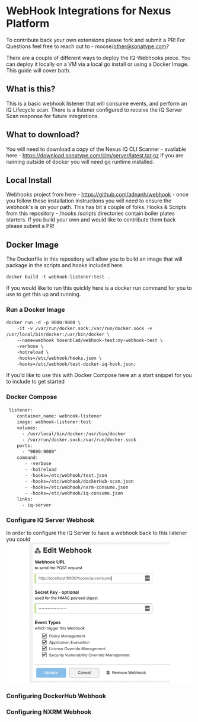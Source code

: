 # WebHook Integrations for Nexus Platform

To contribute back your own extensions please fork and submit a PR! For Questions feel free to reach out to - moose/other@sonatype.com?

There are a couple of different ways to deploy the IQ-Webhooks piece.  You can deploy it locally on a VM via a local go install or using a Docker Image.  This guide will cover both.  

## What is this?

This is a basic webhook listener that will consume events, and perform an IQ Lifecycle scan.  There is a listener configured to receive the IQ Server Scan response for future integrations. 

## What to download? 

You will need to download a copy of the Nexus IQ CLI Scanner - available here - https://download.sonatype.com/clm/server/latest.tar.gz
If you are running outside of docker you will need go runtime installed.

## Local Install

Webhooks project from here - https://github.com/adnanh/webhook - once you follow these installation instructions you will need to ensure the webhook's is on your path. This has bit a couple of folks.
Hooks & Scripts from this repository - /hooks /scripts directories contain boiler plates starters.  If you build your own and would like to contribute them back please submit a PR!

## Docker Image

The Dockerfile in this repository will allow you to build an image that will package in the scripts and hooks included here.  
```
docker build -t webhook-listener:test .
```

If you would like to run this quickly here is a docker run command for you to use to get this up and running. 

### Run a Docker Image 
```
docker run -d -p 9000:9000 \
	-it -v /var/run/docker.sock:/var/run/docker.sock -v /usr/local/bin/docker:/usr/bin/docker \
	--name=webhook hosenblad/webhook-test:my-webhook-test \
	-verbose \
	-hotreload \
	-hooks=/etc/webhook/hooks.json \
	-hooks=/etc/webhook/test-docker-iq-hook.json;
```
If you'd like to use this with Docker Compose here an a start snippet for you to include to get started

### Docker Compose
```
 listener:
    container_name: webhook-listener
    image: webhook-listener:test
    volumes:
      - /usr/local/bin/docker:/usr/bin/docker
      - /var/run/docker.sock:/var/run/docker.sock
    ports:
      - "9000:9000"
    command:
       - -verbose 
       - -hotreload
       - -hooks=/etc/webhook/test.json
       - -hooks=/etc/webhook/dockerHub-scan.json
       - -hooks=/etc/webhook/nxrm-consume.json
       - -hooks=/etc/webhook/iq-consume.json
    links:
      - iq-server      
```

### Configure IQ Server Webhook

In order to configure the IQ Server to have a webhook back to this listener you could 
![Screenshot](images/IQ-Server-WH.jpg)

### Configuring DockerHub Webhook

### Configuring NXRM Webhook

